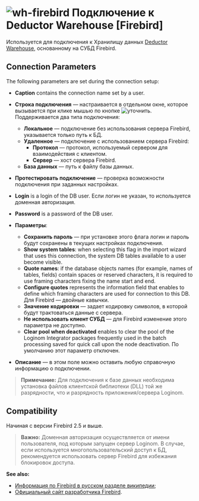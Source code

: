 # ![wh-firebird](../../../images/icons/data-sources/wh-firebird_default.svg) Подключение к Deductor Warehouse [Firebird]

Используется для подключения к Хранилищу данных [Deductor Warehouse](../../../data-format/data-warehouse.md), основанному на СУБД Firebird.

## Connection Parameters

The following parameters are set during the connection setup:

* **Caption** contains the connection name set by a user.
* **Строка подключения** — настраивается в отдельном окне, которое вызывается при клике мышью по кнопке ![уточнить](../../../images/extjs-theme/form/open-trigger/open-trigger_default.svg). Поддерживается два типа подключения:
   * **Локальное** — подключение без использования сервера Firebird, указывается только путь к БД.
   * **Удаленное** — подключение с использованием сервера Firebird:
      * **Протокол** — протокол, используемый сервером для взаимодействия с клиентом.
      * **Сервер** — хост сервера Firebird.
   * **База данных** — путь к файлу базы данных.
* **Протестировать подключение** — проверка возможности подключения при заданных настройках.
* **Login** is a login of the DB user. Если логин не указан, то используется доменная авторизация.
* **Password** is a password of the DB user.

* **Параметры**:
   * **Сохранить пароль** — при установке этого флага логин и пароль будут сохранены в текущих настройках подключения.
   * **Show system tables**: when selecting this flag in the import wizard that uses this connection, the system DB tables available to a user become visible.
   * **Quote names**: if the database objects names (for example, names of tables, fields) contain spaces or reserved characters, it is required to use framing characters fixing the name start and end.
   * **Configure quotes** represents the information field that enables to define which framing characters are used for connection to this DB. Для Firebird — двойные кавычки.
   * **Значение кодировки** — задает кодировку символов, в которой будут трактоваться данные с сервера.
   * **Не использовать клиент СУБД** — для Firebird изменение этого параметра не доступно.
   * **Clear pool when deactivated** enables to clear the pool of the Loginom Integrator packages frequently used in the batch processing saved for quick call upon the node deactivation. По умолчанию этот параметр отключен.

* **Описание** — в этом поле можно оставить любую справочную информацию о подключении.


> **Примечание:** Для подключения к базе данных необходима установка файлов клиентской библиотеки (DLL) той же разрядности, что и разрядность приложения/сервера Loginom.


## Compatibility

Начиная с версии Firebird 2.5 и выше.


> **Важно:** Доменная авторизация осуществляется от имени пользователя, под которым запущен сервер Loginom. В случае, если используется многопользовательский доступ к БД, рекомендуется использовать сервер Firebird для избежания блокировок доступа.


**See also:**

* [Информация по Firebird в русском разделе википедии](https://ru.wikipedia.org/wiki/Firebird);
* [Официальный сайт разработчика Firebird](https://firebirdsql.org/).
